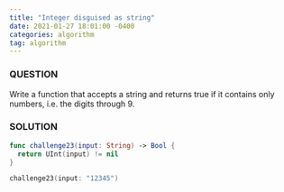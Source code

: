 ```yaml
---
title: "Integer disguised as string"
date: 2021-01-27 18:01:00 -0400
categories: algorithm
tag: algorithm
---
```


### QUESTION
Write a function that accepts a string and returns true if it contains only numbers, i.e. the digits through 9.

### SOLUTION
~~~ swift
func challenge23(input: String) -> Bool {
  return UInt(input) != nil
}

challenge23(input: "12345")
~~~

